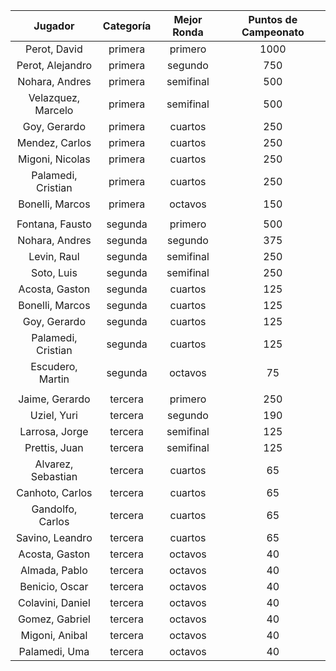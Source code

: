 |      Jugador       |  Categoría  |  Mejor Ronda  |  Puntos de Campeonato  |
|:------------------:|:-----------:|:-------------:|:----------------------:|
|    Perot, David    |   primera   |    primero    |          1000          |
|  Perot, Alejandro  |   primera   |    segundo    |          750           |
|   Nohara, Andres   |   primera   |   semifinal   |          500           |
| Velazquez, Marcelo |   primera   |   semifinal   |          500           |
|    Goy, Gerardo    |   primera   |    cuartos    |          250           |
|   Mendez, Carlos   |   primera   |    cuartos    |          250           |
|  Migoni, Nicolas   |   primera   |    cuartos    |          250           |
| Palamedi, Cristian |   primera   |    cuartos    |          250           |
|  Bonelli, Marcos   |   primera   |    octavos    |          150           |
|                    |             |               |                        |
|  Fontana, Fausto   |   segunda   |    primero    |          500           |
|   Nohara, Andres   |   segunda   |    segundo    |          375           |
|    Levin, Raul     |   segunda   |   semifinal   |          250           |
|     Soto, Luis     |   segunda   |   semifinal   |          250           |
|   Acosta, Gaston   |   segunda   |    cuartos    |          125           |
|  Bonelli, Marcos   |   segunda   |    cuartos    |          125           |
|    Goy, Gerardo    |   segunda   |    cuartos    |          125           |
| Palamedi, Cristian |   segunda   |    cuartos    |          125           |
|  Escudero, Martin  |   segunda   |    octavos    |           75           |
|                    |             |               |                        |
|   Jaime, Gerardo   |   tercera   |    primero    |          250           |
|    Uziel, Yuri     |   tercera   |    segundo    |          190           |
|   Larrosa, Jorge   |   tercera   |   semifinal   |          125           |
|   Prettis, Juan    |   tercera   |   semifinal   |          125           |
| Alvarez, Sebastian |   tercera   |    cuartos    |           65           |
|  Canhoto, Carlos   |   tercera   |    cuartos    |           65           |
|  Gandolfo, Carlos  |   tercera   |    cuartos    |           65           |
|  Savino, Leandro   |   tercera   |    cuartos    |           65           |
|   Acosta, Gaston   |   tercera   |    octavos    |           40           |
|   Almada, Pablo    |   tercera   |    octavos    |           40           |
|   Benicio, Oscar   |   tercera   |    octavos    |           40           |
|  Colavini, Daniel  |   tercera   |    octavos    |           40           |
|   Gomez, Gabriel   |   tercera   |    octavos    |           40           |
|   Migoni, Anibal   |   tercera   |    octavos    |           40           |
|   Palamedi, Uma    |   tercera   |    octavos    |           40           |
